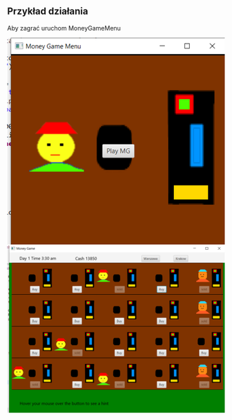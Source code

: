 ## Przykład działania

Aby zagrać uruchom MoneyGameMenu

![Image](images/mainView.png)
![Image](images/gameView.png)




